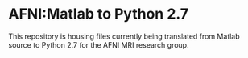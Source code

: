 # AFNI:Matlab to Python 2.7
This repository is housing files currently being translated from Matlab source to Python 2.7 for the AFNI MRI research group.
